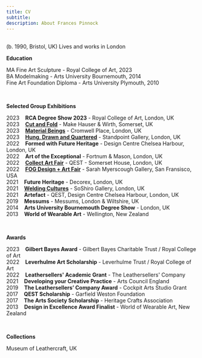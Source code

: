 ```yaml
---
title: CV
subtitle: 
description: About Frances Pinnock
---
```


<br />
(b. 1990, Bristol, UK)
Lives and works in London


<br /> 

**Education**  

MA Fine Art Sculpture - Royal College of Art, 2023  
BA Modelmaking - Arts University Bournemouth, 2014  
Fine Art Foundation Diploma - Arts University Plymouth, 2010 

<br /> 



**Selected Group Exhibitions** 

2023&nbsp;&nbsp;&nbsp; **RCA Degree Show 2023** - Royal College of Art, London, UK  
2023&nbsp;&nbsp;&nbsp; **[Cut and Fold](https://www.hauserwirth.com/make/41222-cut-and-fold/)** - Make Hauser & Wirth, Somerset, UK  
2023&nbsp;&nbsp;&nbsp; **[Material Beings](https://www.cromwellplace.com/whats-on/material-beings)** - Cromwell Place, London, UK  
2023&nbsp;&nbsp;&nbsp; **[Hung, Drawn and Quartered](https://www.standpointlondon.co.uk/gallery/2023/hung-drawn/index.php)** - Standpoint Gallery, London, UK  
2022&nbsp;&nbsp;&nbsp; **Formed with Future Heritage** - Design Centre Chelsea Harbour, London, UK  
2022&nbsp;&nbsp;&nbsp; **Art of the Exceptional** - Fortnum & Mason, London, UK  
2022&nbsp;&nbsp;&nbsp; **[Collect Art Fair](https://www.craftscouncil.org.uk/collect-art-fair)** - QEST - Somerset House, London, UK    
2022&nbsp;&nbsp;&nbsp; **[FOG Design + Art Fair](https://www.sarahmyerscough.com/exhibitions/38-fog-design-art-2022/)** - Sarah Myerscough Gallery, San Fransisco, USA  
2021&nbsp;&nbsp;&nbsp; **Future Heritage** - Decorex, London, UK  
2021&nbsp;&nbsp;&nbsp; **[Welding Cultures](https://soshiro.co/blogs/past-events/welding-cultures)** - SoShiro Gallery, London, UK  
2021&nbsp;&nbsp;&nbsp; **Artefact** - QEST, Design Centre Chelsea Harbour, London, UK  
2019&nbsp;&nbsp;&nbsp; **Messums** - Messums, London & Wiltshire, UK  
2014&nbsp;&nbsp;&nbsp; **Arts University Bournemouth Degree Show** - London, UK  
2013&nbsp;&nbsp;&nbsp; **World of Wearable Art** - Wellington, New Zealand  

<br />  
  

**Awards** 

2023&nbsp;&nbsp;&nbsp; **Gilbert Bayes Award** - Gilbert Bayes Charitable Trust / Royal College of Art  
2022&nbsp;&nbsp;&nbsp; **Leverhulme Art Scholarship** - Leverhulme Trust / Royal College of Art   
2022&nbsp;&nbsp;&nbsp; **Leathersellers' Academic Grant** - The Leathersellers' Company   
2021&nbsp;&nbsp;&nbsp; **Developing your Creative Practice** - Arts Council England  
2019&nbsp;&nbsp;&nbsp; **The Leathersellers’ Company Award** - Cockpit Arts Studio Grant  
2017&nbsp;&nbsp;&nbsp; **QEST Scholarship** - Garfield Weston Foundation  
2017&nbsp;&nbsp;&nbsp; **The Arts Society Scholarship** - Heritage Crafts Association  
2013&nbsp;&nbsp;&nbsp; **Design in Excellence Award Finalist** - World of Wearable Art, New Zealand  

<br />   


**Collections** 

Museum of Leathercraft, UK  

<br />  










